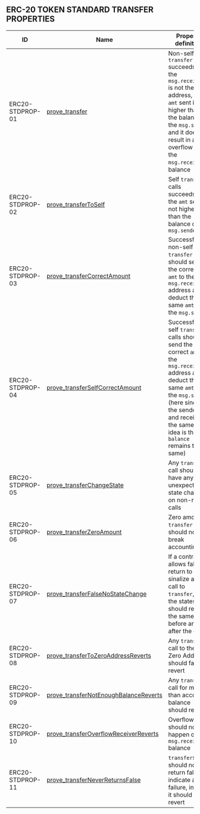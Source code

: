 ## ERC-20 TOKEN STANDARD TRANSFER PROPERTIES 
| ID               | Name                                                                                                                                                           | Property definition                                                            |
| --------------   | -------------------------------------------------------------------------------------------------------------------------------------------------------------- | ------------------------------------------------------------------------------ |
| ERC20-STDPROP-01 | [prove_transfer](https://github.com/joaovaladares/tcc-hevm-smart-contracts/blob/main/test/OpenZeppelinERC20.t.sol#L43)                                         | Non-self `transfer` succeeds if the `msg.receiver` is not the zero address, the `amt` sent is not higher than the balance of the `msg.sender` and it doesn't result in an overflow on the `msg.receiver`'s balance|
| ERC20-STDPROP-02 | [prove_transferToSelf](https://github.com/joaovaladares/tcc-hevm-smart-contracts/blob/main/test/OpenZeppelinERC20.t.sol#L67)                                   | Self `transfer` calls succeeds if the `amt` sent is not higher than the balance of the `msg.sender` |
| ERC20-STDPROP-03 | [prove_transferCorrectAmount](https://github.com/joaovaladares/tcc-hevm-smart-contracts/blob/main/test/OpenZeppelinERC20.t.sol#L88)                            | Successful non-self `transfer` calls should send the correct `amt` to the `msg.receiver` address and deduct the same `amt` for the `msg.sender`|
| ERC20-STDPROP-04 | [prove_transferSelfCorrectAmount](https://github.com/joaovaladares/tcc-hevm-smart-contracts/blob/main/test/OpenZeppelinERC20.t.sol#L113)                       | Successful self `transfer` calls should send the correct `amt` to the `msg.receiver` address and deduct the same `amt` for the `msg.sender` (here since the sender and receiver is the same the idea is that the `balance` remains the same)|
| ERC20-STDPROP-05 | [prove_transferChangeState](https://github.com/joaovaladares/tcc-hevm-smart-contracts/blob/main/test/OpenZeppelinERC20.t.sol#L136)                             | Any `transfer` call should not have any unexpected state changes on non-revert calls |
| ERC20-STDPROP-06 | [prove_transferZeroAmount](https://github.com/joaovaladares/tcc-hevm-smart-contracts/blob/main/test/OpenZeppelinERC20.t.sol#L177)                              | Zero amount `transfer` calls should not break accounting                       |
| ERC20-STDPROP-07 | [prove_transferFalseNoStateChange](https://github.com/joaovaladares/tcc-hevm-smart-contracts/blob/main/test/OpenZeppelinERC20.t.sol#L200)                      | If a contract allows false return to sinalize a fail call to `transfer`, all the states should remain the same before and after the call |
| ERC20-STDPROP-08 | [prove_transferToZeroAddressReverts](https://github.com/joaovaladares/tcc-hevm-smart-contracts/blob/main/test/OpenZeppelinERC20.t.sol#L222)                    | Any `transfer` call to the Zero Address should fail and revert                 |
| ERC20-STDPROP-09 | [prove_transferNotEnoughBalanceReverts](https://github.com/joaovaladares/tcc-hevm-smart-contracts/blob/main/test/OpenZeppelinERC20.t.sol#L246)                 | Any `transfer` call for more than account balance should revert.               |
| ERC20-STDPROP-10 | [prove_transferOverflowReceiverReverts](https://github.com/joaovaladares/tcc-hevm-smart-contracts/blob/main/test/OpenZeppelinERC20.t.sol#L269)                 | Overflow should not happen on `msg.receiver` balance                           |
| ERC20-STDPROP-11 | [prove_transferNeverReturnsFalse](https://github.com/joaovaladares/tcc-hevm-smart-contracts/blob/main/test/OpenZeppelinERC20.t.sol#L303)                       | `transfer`s should not return false to indicate a failure, instead it should revert |
